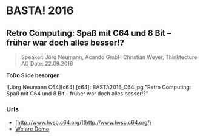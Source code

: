 # BASTA! 2016 #

## Retro Computing: Spaß mit C64 und 8 Bit – früher war doch alles besser!? ##

> Speaker: Jörg Neumann, Acando GmbH
Christian Weyer, Thinktecture AG
> Date: 22.09.2016

**ToDo Slide besorgen**

![Jörg Neumann C64][c64]
[c64]: BASTA2016_C64.jpg "Retro Computing: Spaß mit C64 und 8 Bit – früher war doch alles besser!?" 

### Urls ###

- [http://www.hvsc.c64.org/](http://www.hvsc.c64.org/)
- [We are Demo](https://www.youtube.com/watch?v=txl6oeYatlI)
